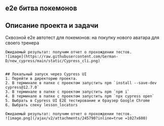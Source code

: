 <h2>e2e битва покемонов</h2>


## Описание проекта и задачи
Сквозной e2e автотест для покемонов: на покупку нового аватара для своего тренера


```
Ожидаемый результат: получим отчет о прохождении тестов.
![image](https://raw.githubusercontent.com/German-D/new_cypress/main/static/Cypress_cli.png)


## Локальный запуск через Cypress UI
1. Перейти в директорию проекта.
2. В терминале в папке с проектом запустить npm `install --save-dev cypress@12.7.0`
3. В терминале в папке с проектом запустить npm `npm i`
4. В терминале в папке с проектом запустить npm `npx cypress open`
5. Выбрать в Cypress UI E2E тестирование и браузер Google Chrome
6. Выбрать спеку lesson_locators

Ожидаемый результат: получим отчет о прохождении тестов.
![image.png](/ajax/v2/attachments/245790?inline=true =1027x600) 
